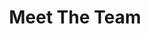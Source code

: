 ---
title: "Meet The Team"
layout: "team"

# --- Hero Section ---
hero:
  background_image: "/images/team-hero.jpg"
  title: "Meet The Team"
  
# --- Intro Section ---
intro:
  title: "Experience Meets Vision"
  content: "Our experienced team brings together decades of property expertise and market knowledge. We collaborate as a team to develop creative, winning real estate strategies."

# --- Team Members Section ---
team_members:
  - name: "Shaun Scott"
    title: "CEO & Founder"
    image: "/images/team-member-1.jpg" # Update image paths
    bio: "With over 15 years of experience, Shaun leads the team with a focus on strategic growth and client success."
  - name: "Jane Doe"
    title: "Investment Director"
    image: "/images/team-member-2.jpg"
    bio: "Jane specializes in identifying high-yield opportunities and managing our diverse investment portfolio."
  - name: "John Smith"
    title: "Financial Advisor"
    image: "/images/team-member-3.png"
    bio: "John ensures the financial health of our projects and provides expert guidance to our clients."

# --- Collaboration & Excellence Section ---
collaboration_excellence:
  title: "Collaboration & Excellence"
  content: "Our collaborative spirit fuels our innovation. Every project benefits from the collective intelligence of our diverse team, ensuring comprehensive strategies and flawless execution. We believe that true excellence is achieved through shared vision and meticulous teamwork, leading to superior outcomes for our clients.<br><br>We foster an environment where expertise is shared, and every team member contributes to finding the best solutions. This synergy allows us to tackle complex challenges with confidence and deliver results that consistently exceed expectations."
  images:
    - "/images/collaboration-1.jpg"
    - "/images/collaboration-2.png"
    - "/images/collaboration-3.png"
    - "/images/collaboration-4.png"

# --- Partners Section ---
partners:
  title: "Partner With Industry Experts"
  content: "We forge strong alliances with leading industry professionals, ensuring our clients benefit from a network of trusted partners and unparalleled resources. These strategic partnerships allow us to offer comprehensive services and deliver exceptional value."
  button_text: "Discover Our Partners"
  button_url: "#" # Link to a partners page if you create one
---